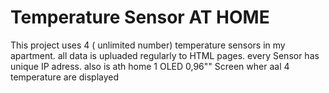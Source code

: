 # Temperature Sensor AT HOME
This project uses 4 ( unlimited number) temperature sensors in my apartment. all data is upluaded regularly 
to HTML pages. 
every Sensor has unique IP adress. 
also is ath home 1 OLED 0,96"" Screen wher aal 4 temperature are displayed

